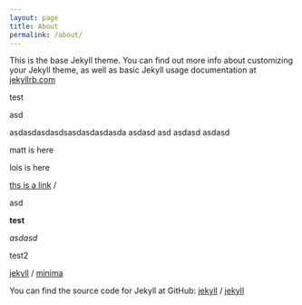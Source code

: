```yaml
---
layout: page
title: About
permalink: /about/
---
```


This is the base Jekyll theme. You can find out more info about customizing your Jekyll theme, as well as basic Jekyll usage documentation at [jekyllrb.com](https://jekyllrb.com/)

test

asd

asdasdasdasdsasdasdasdasda
asdasd
asd
asdasd
asdasd

matt is here


lois is here

[ths is a link][jekyll-organization] /

asd

**test**


*asdasd*

test2


[jekyll][jekyll-organization] /
[minima](https://github.com/jekyll/minima)

You can find the source code for Jekyll at GitHub:
[jekyll][jekyll-organization] /
[jekyll](https://github.com/jekyll/jekyll)


[jekyll-organization]: https://github.com/jekyll
